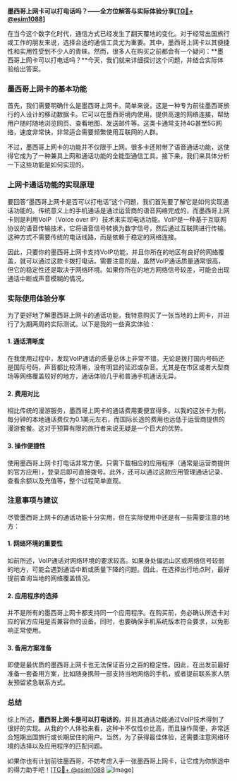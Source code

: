**墨西哥上网卡可以打电话吗？——全方位解答与实际体验分享[[TG💪+ @esim1088](https://t.me/s/esim1088)]**

在当今这个数字化时代，通信方式已经发生了翻天覆地的变化。对于经常出国旅行或工作的朋友来说，选择合适的通信工具尤为重要。其中，墨西哥上网卡以其便捷性和实用性受到不少人的青睐。然而，很多人在购买之前都会有一个疑问：**墨西哥上网卡可以打电话吗？**今天，我们就来详细探讨这个问题，并结合实际体验给出答案。

### 墨西哥上网卡的基本功能

首先，我们需要明确什么是墨西哥上网卡。简单来说，这是一种专为前往墨西哥旅行的人设计的移动数据卡。它可以在墨西哥境内使用，提供高速的网络连接，帮助用户随时随地浏览网页、查看地图、发送邮件等。这类卡通常支持4G甚至5G网络，速度非常快，非常适合需要频繁使用互联网的人群。

不过，墨西哥上网卡的功能并不仅限于上网。很多卡还附带了语音通话功能，这使得它成为了一种兼具上网和通话功能的全能型通信工具。接下来，我们来具体分析一下这些功能是如何实现的。

### 上网卡通话功能的实现原理

要回答“墨西哥上网卡是否可以打电话”这个问题，我们首先要了解它是如何实现通话功能的。传统意义上的手机通话是通过运营商的语音网络完成的，而墨西哥上网卡则是利用VoIP（Voice over IP）技术来实现电话功能。VoIP是一种基于互联网协议的语音传输技术，它将语音信号转换为数字信号，然后通过互联网进行传输。这种方式不需要传统的电话线路，而是依赖于稳定的网络连接。

因此，只要你的墨西哥上网卡支持VoIP功能，并且你所在的地区有良好的网络覆盖，就可以通过这款卡拨打电话。需要注意的是，虽然VoIP通话质量通常很高，但它的稳定性还是取决于网络环境。如果你所在的地方网络信号较差，可能会出现通话中断或声音模糊的情况。

### 实际使用体验分享

为了更好地了解墨西哥上网卡的通话功能，我特意购买了一张当地的上网卡，并进行了为期两周的实际测试。以下是我的一些真实体验：

#### 1. **通话清晰度**
在我使用过程中，发现VoIP通话的质量总体上非常不错。无论是拨打国内号码还是国际号码，声音都比较清晰，没有明显的延迟或杂音。尤其是在市区或者大型商场等网络覆盖较好的地方，通话体验几乎和普通手机通话无异。

#### 2. **费用对比**
相比传统的漫游服务，墨西哥上网卡的通话费用要便宜得多。以我的这张卡为例，每分钟的本地通话费仅为0.1美元左右，而国际长途的费用也远低于运营商提供的漫游套餐。这对于预算有限的旅行者来说无疑是一个巨大的优势。

#### 3. **操作便捷性**
使用墨西哥上网卡打电话非常方便。只需下载相应的应用程序（通常是运营商提供的官方应用），登录后即可直接拨号。此外，还可以通过这款应用管理通话记录、查看余额以及充值等，整个过程简单直观。

### 注意事项与建议

尽管墨西哥上网卡的通话功能十分实用，但在实际使用中还是有一些需要注意的地方：

#### 1. **网络环境的重要性**
如前所述，VoIP通话对网络环境的要求较高。如果身处偏远山区或网络信号较弱的地方，可能会遇到通话中断或质量下降的问题。因此，在选择出行地点时，最好提前查询当地的网络覆盖情况。

#### 2. **应用程序的选择**
并不是所有的墨西哥上网卡都支持同一个应用程序。在购买前，务必确认所选卡对应的官方应用是否兼容你的设备。同时，也要确保手机系统版本符合要求，以免影响正常使用。

#### 3. **备用方案准备**
即使是最优质的墨西哥上网卡也无法保证百分之百的稳定性。因此，在出发前最好准备一套备用方案，比如随身携带一部支持当地网络的手机，或者提前联系家人朋友预留紧急联系方式。

### 总结

综上所述，**墨西哥上网卡是可以打电话的**，并且其通话功能通过VoIP技术得到了很好的实现。从我的个人体验来看，这种卡不仅性价比高，而且操作简便，非常适合短期出国旅行或长期居住的用户。当然，为了获得最佳体验，还需要注意网络环境的选择以及应用程序的匹配问题。

如果你也有计划前往墨西哥，不妨考虑入手一张墨西哥上网卡，让它成为你旅途中的得力助手吧！[[TG💪+ @esim1088](https://t.me/s/esim1088) ![Image](https://i.postimg.cc/4NQfJmqS/Snipaste-2025-05-13-00-14-12.png)]